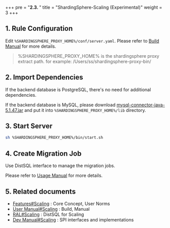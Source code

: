 +++
pre = "<b>2.3. </b>"
title = "ShardingSphere-Scaling (Experimental)"
weight = 3
+++

## 1. Rule Configuration

Edit `%SHARDINGSPHERE_PROXY_HOME%/conf/server.yaml`. Please refer to [Build Manual](/en/user-manual/shardingsphere-scaling/build/) for more details.

> %SHARDINGSPHERE_PROXY_HOME% is the shardingsphere proxy extract path. for example: /Users/ss/shardingsphere-proxy-bin/

## 2. Import Dependencies

If the backend database is PostgreSQL, there's no need for additional dependencies.

If the backend database is MySQL, please download [mysql-connector-java-5.1.47.jar](https://repo1.maven.org/maven2/mysql/mysql-connector-java/5.1.47/mysql-connector-java-5.1.47.jar) and put it into `%SHARDINGSPHERE_PROXY_HOME%/lib` directory.

## 3. Start Server

```bash
sh %SHARDINGSPHERE_PROXY_HOME%/bin/start.sh
```

## 4. Create Migration Job

Use DistSQL interface to manage the migration jobs.

Please refer to [Usage Manual](/en/user-manual/shardingsphere-scaling/usage/) for more details. 

## 5. Related documents
- [Features#Scaling](/en/features/scaling/) : Core Concept, User Norms
- [User Manual#Scaling](/en/user-manual/shardingsphere-scaling/) : Build, Manual
- [RAL#Scaling](/en/user-manual/shardingsphere-proxy/usage/distsql/syntax/ral/ral/#scaling) : DistSQL for Scaling
- [Dev Manual#Scaling](/en/dev-manual/scaling/) : SPI interfaces and implementations
